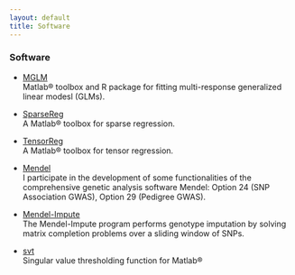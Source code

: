 ```yaml
---
layout: default
title: Software
---
```


### Software

* [MGLM](./softwares/mglm/)  
Matlab® toolbox and R package for fitting multi-response generalized linear modesl (GLMs).

* [SparseReg](https://github.com/Hua-Zhou/SparseReg)  
A Matlab® toolbox for sparse regression.

* [TensorReg](./softwares/tensorreg/)  
A Matlab® toolbox for tensor regression.

* [Mendel](http://www.genetics.ucla.edu/software/)  
I participate in the development of some functionalities of the comprehensive genetic analysis software Mendel: Option 24 (SNP Association GWAS), Option 29 (Pedigree GWAS).

* [Mendel-Impute](http://www.genetics.ucla.edu/software/)   
The Mendel-Impute program performs genotype imputation by solving matrix completion problems over a sliding window of SNPs.

* [svt](http://hua-zhou.github.io/svt/)  
Singular value thresholding function for Matlab®
